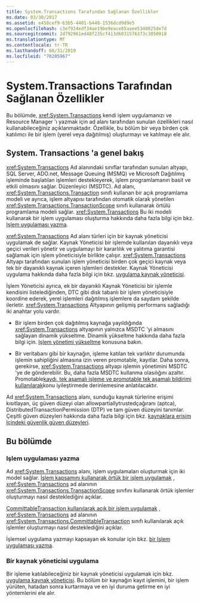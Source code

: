 ```yaml
---
title: System.Transactions Tarafından Sağlanan Özellikler
ms.date: 03/30/2017
ms.assetid: e458cef9-63b5-4401-b448-1536dcd9d9e5
ms.openlocfilehash: c3ef924edf34ae19be9eace85aaee5340025de7d
ms.sourcegitcommit: 2d792961ed48f235cf413d6031576373c3050918
ms.translationtype: MT
ms.contentlocale: tr-TR
ms.lasthandoff: 08/31/2019
ms.locfileid: "70205967"
---
```

# <a name="features-provided-by-systemtransactions"></a>System.Transactions Tarafından Sağlanan Özellikler
Bu bölümde, <xref:System.Transactions> kendi işlem uygulamanızı ve Resource Manager 'ı yazmak için ad alanı tarafından sunulan özellikleri nasıl kullanabileceğiniz açıklanmaktadır. Özellikle, bu bölüm bir veya birden çok katılımcı ile bir işlem (yerel veya dağıtılmış) oluşturmayı ve katılmayı ele alır.  
  
## <a name="overview-of-systemtransactions"></a>System. Transactions 'a genel bakış  
 <xref:System.Transactions> Ad alanındaki sınıflar tarafından sunulan altyapı, SQL Server, ADO.net, Message Queuing (MSMQ) ve Microsoft Dağıtılmış işleminde başlatılan işlemleri destekleyerek, işlem programlamanın basit ve etkili olmasını sağlar. Düzenleyici (MSDTC). Ad alanı, <xref:System.Transactions.Transaction> sınıfı kullanan bir açık programlama modeli ve ayrıca, işlem altyapısı tarafından otomatik olarak yönetilen <xref:System.Transactions.TransactionScope> sınıfı kullanarak örtülü programlama modeli sağlar. <xref:System.Transactions> Bu iki modeli kullanarak bir işlem uygulaması oluşturma hakkında daha fazla bilgi için bkz. [Işlem uygulaması yazma](writing-a-transactional-application.md).  
  
 <xref:System.Transactions> Ad alanı türleri için bir kaynak yöneticisi uygulamak de sağlar. Kaynak Yöneticisi bir işlemde kullanılan dayanıklı veya geçici verileri yönetir ve uygulamayı bir kararlılık ve yalıtıma garantisi sağlamak için işlem yöneticisiyle birlikte çalışır. <xref:System.Transactions> Altyapı tarafından sunulan işlem yöneticisi birden çok geçici kaynak veya tek bir dayanıklı kaynak içeren işlemleri destekler. Kaynak Yöneticisi uygulama hakkında daha fazla bilgi için bkz. [uygulama kaynak yöneticisi](implementing-a-resource-manager.md).  
  
 İşlem Yöneticisi ayrıca, ek bir dayanıklı Kaynak Yöneticisi bir işlemle kendisini listelediğinden, DTC gibi disk tabanlı bir işlem yöneticisiyle koordine ederek, yerel işlemleri dağıtılmış işlemlere da saydam şekilde ilerletir. <xref:System.Transactions> Altyapının gelişmiş performans sağladığı iki anahtar yolu vardır.  
  
- Bir işlem birden çok dağıtılmış kaynağa yayıldığında <xref:System.Transactions> altyapının yalnızca MSDTC 'yi almasını sağlayan dinamik yükseltme. Dinamik yükseltme hakkında daha fazla bilgi için. [Işlem yönetimi yükseltme](transaction-management-escalation.md) konusuna bakın.  
  
- Bir veritabanı gibi bir kaynağın, işleme katılan tek varlıktır durumunda işlemin sahipliğini almasına izin veren promotable, kayıtlar. Daha sonra, gerekirse, <xref:System.Transactions> altyapı işlemin yönetimini MSDTC 'ye de gönderebilir. Bu, daha fazla MSDTC kullanma olasılığını azaltır. Promotable[kaydı, tek aşamalı işleme ve promotable tek aşamalı bildirimi kullanılarak](optimization-spc-and-promotable-spn.md)konu iyileştirmede derinlemesine anlatılacaktır.  
  
 Ad <xref:System.Transactions> alanı, sunduğu kaynak türlerine erişimi kısıtlayan, üç güven düzeyi olan allowpartiallytrustedçağıranı (aptca), DistributedTransactionPermission (DTP) ve tam güven düzeyini tanımlar. Çeşitli güven düzeyleri hakkında daha fazla bilgi için bkz. [kaynaklara erişim Içindeki güvenlik güven düzeyleri](security-trust-levels-in-accessing-resources.md).  
  
## <a name="in-this-section"></a>Bu bölümde  
  
### <a name="writing-a-transactional-application"></a>Işlem uygulaması yazma  
 Ad <xref:System.Transactions> alanı, işlem uygulamaları oluşturmak için iki model sağlar. [İşlem kapsamını kullanarak örtük bir işlem uygulamak](implementing-an-implicit-transaction-using-transaction-scope.md) , <xref:System.Transactions> ad alanının <xref:System.Transactions.TransactionScope> sınıfını kullanarak örtük işlemler oluşturmayı nasıl desteklediğini açıklar.  
  
 [CommittableTransaction kullanılarak açık bir işlem uygulamak](implementing-an-explicit-transaction-using-committabletransaction.md) , <xref:System.Transactions> ad alanının <xref:System.Transactions.CommittableTransaction> sınıfı kullanılarak açık işlemler oluşturmayı nasıl desteklediğini açıklar.  
  
 İşlemsel uygulama yazmayı kapsayan ek konular için bkz. [bir Işlem uygulaması yazma](writing-a-transactional-application.md).  
  
### <a name="implementing-a-resource-manager"></a>Bir kaynak yöneticisi uygulama  
 Bir işleme katılabileceğiniz bir kaynak yöneticisi uygulamak için bkz. [uygulama kaynak yöneticisi](implementing-a-resource-manager.md). Bu bölüm bir kaynağın kayıt işlemini, bir işlem yürüten, hatadan sonra kurtarmaya ve en iyi duruma getirme en iyi yöntemlerini ele alır.
